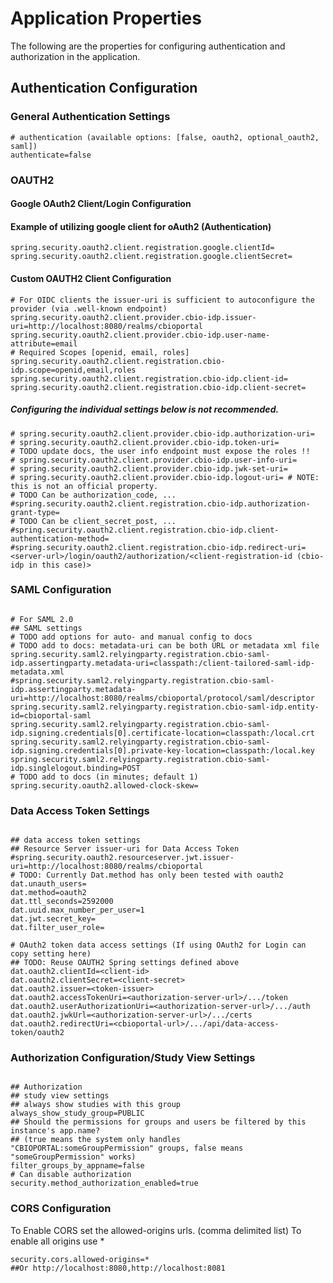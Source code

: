 # Application Properties

The following are the properties for configuring authentication and authorization in the application.

## Authentication Configuration

### General Authentication Settings

```properties
# authentication (available options: [false, oauth2, optional_oauth2, saml])
authenticate=false
```
### OAUTH2
#### Google OAuth2 Client/Login Configuration

#### Example of utilizing google client for oAuth2 (Authentication)
```properties
spring.security.oauth2.client.registration.google.clientId=
spring.security.oauth2.client.registration.google.clientSecret=
```
#### Custom OAUTH2 Client Configuration

```properties
# For OIDC clients the issuer-uri is sufficient to autoconfigure the provider (via .well-known endpoint)
spring.security.oauth2.client.provider.cbio-idp.issuer-uri=http://localhost:8080/realms/cbioportal
spring.security.oauth2.client.provider.cbio-idp.user-name-attribute=email
# Required Scopes [openid, email, roles] 
spring.security.oauth2.client.registration.cbio-idp.scope=openid,email,roles
spring.security.oauth2.client.registration.cbio-idp.client-id=
spring.security.oauth2.client.registration.cbio-idp.client-secret=
```

##### Configuring the individual settings below is not recommended.
```properties
# spring.security.oauth2.client.provider.cbio-idp.authorization-uri=
# spring.security.oauth2.client.provider.cbio-idp.token-uri=
# TODO update docs, the user info endpoint must expose the roles !!
# spring.security.oauth2.client.provider.cbio-idp.user-info-uri=
# spring.security.oauth2.client.provider.cbio-idp.jwk-set-uri=
# spring.security.oauth2.client.provider.cbio-idp.logout-uri= # NOTE: this is not an official property.
# TODO Can be authorization_code, ...
#spring.security.oauth2.client.registration.cbio-idp.authorization-grant-type=
# TODO Can be client_secret_post, ...
#spring.security.oauth2.client.registration.cbio-idp.client-authentication-method=
#spring.security.oauth2.client.registration.cbio-idp.redirect-uri=<server-url>/login/oauth2/authorization/<client-registration-id (cbio-idp in this case)>
```

### SAML Configuration

```properties

# For SAML 2.0
## SAML settings
# TODO add options for auto- and manual config to docs
# TODO add to docs: metadata-uri can be both URL or metadata xml file
spring.security.saml2.relyingparty.registration.cbio-saml-idp.assertingparty.metadata-uri=classpath:/client-tailored-saml-idp-metadata.xml
#spring.security.saml2.relyingparty.registration.cbio-saml-idp.assertingparty.metadata-uri=http://localhost:8080/realms/cbioportal/protocol/saml/descriptor
spring.security.saml2.relyingparty.registration.cbio-saml-idp.entity-id=cbioportal-saml
spring.security.saml2.relyingparty.registration.cbio-saml-idp.signing.credentials[0].certificate-location=classpath:/local.crt
spring.security.saml2.relyingparty.registration.cbio-saml-idp.signing.credentials[0].private-key-location=classpath:/local.key
spring.security.saml2.relyingparty.registration.cbio-saml-idp.singlelogout.binding=POST
# TODO add to docs (in minutes; default 1)
spring.security.oauth2.allowed-clock-skew=
```
### Data Access Token Settings

```properties

## data access token settings
## Resource Server issuer-uri for Data Access Token
#spring.security.oauth2.resourceserver.jwt.issuer-uri=http://localhost:8080/realms/cbioportal
# TODO: Currently Dat.method has only been tested with oauth2
dat.unauth_users=
dat.method=oauth2
dat.ttl_seconds=2592000
dat.uuid.max_number_per_user=1
dat.jwt.secret_key=
dat.filter_user_role=

# OAuth2 token data access settings (If using OAuth2 for Login can copy setting here)
## TODO: Reuse OAUTH2 Spring settings defined above
dat.oauth2.clientId=<client-id>
dat.oauth2.clientSecret=<client-secret>
dat.oauth2.issuer=<token-issuer>
dat.oauth2.accessTokenUri=<authorization-server-url>/.../token
dat.oauth2.userAuthorizationUri=<authorization-server-url>/.../auth
dat.oauth2.jwkUrl=<authorization-server-url>/.../certs
dat.oauth2.redirectUri=<cbioportal-url>/.../api/data-access-token/oauth2
```
### Authorization Configuration/Study View Settings

```properties

## Authorization
## study view settings
## always show studies with this group
always_show_study_group=PUBLIC
## Should the permissions for groups and users be filtered by this instance's app.name?
## (true means the system only handles "CBIOPORTAL:someGroupPermission" groups, false means "someGroupPermission" works)
filter_groups_by_appname=false
# Can disable authorization
security.method_authorization_enabled=true
```

### CORS Configuration
To Enable CORS set the allowed-origins urls. (comma delimited list)
To enable all origins use *
```properties
security.cors.allowed-origins=*
##Or http://localhost:8080,http://localhost:8081
```